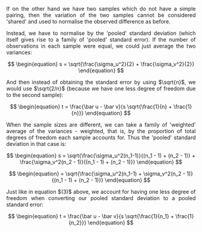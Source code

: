 <div style="text-align: justify"> 
<p>If on the other hand we have two samples which do not have a simple pairing,
then the variation of the two samples cannot be considered 'shared' and used to
normalise the observed difference as before.</p>

<p>Instead, we have to normalise by the 'pooled' standard deviation (which
itself gives rise to a family of 'pooled' standard error). If the number of
observations in each sample were equal, we could just average the two
variances:</p>
</div>

$$ 
\begin{equation}
s = \sqrt{\frac{\sigma_u^2}{2} + \frac{\sigma_v^2}{2}}
\end{equation}
$$

<div style="text-align: justify">
<p> And then instead of obtaining the standard error by using $\sqrt{n}$, we
would use $\sqrt{2/n}$ (because we have one less degree of freedom due to the
second sample):</p>
</div>

$$ 
\begin{equation}
t = \frac{\bar u - \bar v}{s \sqrt{\frac{1}{n} + \frac{1}{n}}}
\end{equation}
$$

<div style="text-align: justify">
<p>When the sample sizes are different, we can take a family of 'weighted'
average of the variances - weighted, that is, by the proportion of total
degrees of freedom each sample accounts for. Thus the 'pooled' standard
deviation in that case is:</p>
</div>

$$ 
\begin{equation}
s = \sqrt{\frac{\sigma_u^2(n_1-1)}{(n_1 - 1) + (n_2 - 1)} + \frac{\sigma_v^2(n_2 - 1)}{(n_1 - 1) + (n_2 - 1)}}
\end{equation}
$$

$$
\begin{equation}
  = \sqrt{\frac{\sigma_u^2(n_1-1) + \sigma_v^2(n_2 - 1)}{(n_1 - 1) + (n_2 - 1)}}
\end{equation}
$$

<div style="text-align: justify">
<p>Just like in equation $(3)$ above, we account for having one less degree of
freedom when converting our pooled standard deviation to a pooled standard
error:</p>
</div>

$$ 
\begin{equation}
t = \frac{\bar u - \bar v}{s \sqrt{\frac{1}{n_1} + \frac{1}{n_2}}}
\end{equation}
$$

